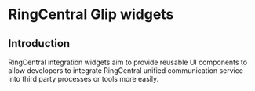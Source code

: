 # RingCentral Glip widgets

## Introduction

RingCentral integration widgets aim to provide reusable UI components to allow developers to integrate RingCentral unified communication service into third party processes or tools more easily.
